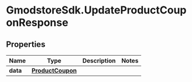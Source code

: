 # GmodstoreSdk.UpdateProductCouponResponse

## Properties

Name | Type | Description | Notes
------------ | ------------- | ------------- | -------------
**data** | [**ProductCoupon**](ProductCoupon.md) |  | 


